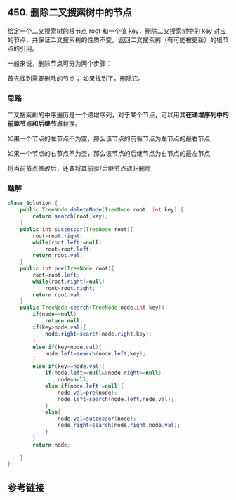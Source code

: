 ## 450. 删除二叉搜索树中的节点
给定一个二叉搜索树的根节点 root 和一个值 key，删除二叉搜索树中的 key 对应的节点，并保证二叉搜索树的性质不变。返回二叉搜索树（有可能被更新）的根节点的引用。

一般来说，删除节点可分为两个步骤：

首先找到需要删除的节点；
如果找到了，删除它。

### 思路
二叉搜索树的中序遍历是一个递增序列，对于某个节点，可以用其**在递增序列中的前驱节点和后继节点**替换。

如果一个节点的左节点不为空，那么该节点的前驱节点为左节点的最右节点

如果一个节点的右节点不为空，那么该节点的后继节点为右节点的最左节点

将当前节点修改后，还要将其前驱/后继节点递归删除
### 题解
```java
class Solution {
    public TreeNode deleteNode(TreeNode root, int key) {
        return search(root,key);
    }
    public int successor(TreeNode root){
        root=root.right;
        while(root.left!=null)
            root=root.left;
        return root.val;
    }
    public int pre(TreeNode root){
        root=root.left;
        while(root.right!=null)
            root=root.right;
        return root.val;
    }
    public TreeNode search(TreeNode node,int key){
        if(node==null)
            return null;
        if(key>node.val){
            node.right=search(node.right,key);
        }
        else if(key<node.val){
            node.left=search(node.left,key);
        }
        else if(key==node.val){
            if(node.left==null&&node.right==null)
                node=null;
            else if(node.left!=null){
                node.val=pre(node);
                node.left=search(node.left,node.val);
            }
            else{
                node.val=successor(node);
                node.right=search(node.right,node.val);
            }
        }
        return node;

    }
}
```
## 参考链接